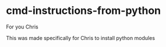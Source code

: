 # cmd-instructions-from-python
For you Chris

This was made specifically for Chris to install python modules
